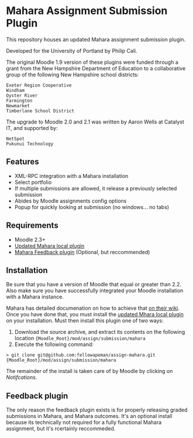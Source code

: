 # Mahara Assignment Submission Plugin

This repository houses an updated Mahara assignment submission plugin.

Developed for the University of Portland by Philip Cali.

The original Moodle 1.9 version of these plugins were funded through a grant from the New Hampshire Department of Education to a collaborative group of the following New Hampshire school districts:

    Exeter Region Cooperative
    Windham
    Oyster River
    Farmington
    Newmarket
    Timberlane School District
  
The upgrade to Moodle 2.0 and 2.1 was written by Aaron Wells at Catalyst IT, and supported by:

    NetSpot
    Pukunui Technology

## Features

- XML-RPC integration with a Mahara installation
- Select portfolio
- If multiple submissions are allowed, it release a previously selected submission
- Abides by Moodle assignments config options
- Popup for quickly looking at submission (no windows... no tabs)

## Requirements

- Moodle 2.3+
- [Updated Mahara local plugin][1]
- [Mahara Feedback plugin][2] (Optional, but reccommended)

## Installation

Be sure that you have a version of Moodle that equal or greater than 2.2. Also make sure you have successfully
integrated your Moodle installation with a Mahara instance.

Mahara has detailed documenation on how to achieve that [on their wiki][3]. Once you have done that, you must
install the [updated Mhara local plugin][1] on your installation. Must then install this plugin one of two ways:

1. Download the source archive, and extract its contents on the following location `{Moodle_Root}/mod/assign/submission/mahara`
2. Execute the following command:

```
> git clone git@github.com:fellowapeman/assign-mahara.git {Moodle_Root}/mod/assign/submission/mahara
```

The remainder of the install is taken care of by Moodle by clicking on _Notifcations_.

## Feedback plugin

The only reason the feedback plugin exists is for properly releasing graded submissions in Mahara,
and Mahara outcomes. It's an optional install because its technically not required for a fully functional
Mahara assignment, but it's rcertainly reccommeded.

[1]: https://github.com/fellowapeman/local-mahara
[2]: https://github.com/fellowapeman/assign-mahara-feedback
[3]: https://wiki.mahara.org/index.php/System_Administrator's_Guide/Moodle//Mahara_Integration/View_Submission#Moodle_.26_Mahara_plugins_for_Portfolio_assignment_submission
